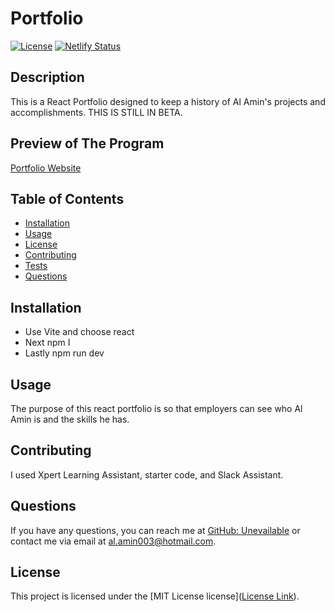 # Portfolio
[![License](https://img.shields.io/badge/license-MIT%20License-brightgreen)](https://opensource.org/licenses/MIT)
[![Netlify Status](https://api.netlify.com/api/v1/badges/b5c0115e-2e56-4def-88fb-ba40cfdc41f8/deploy-status)](https://app.netlify.com/sites/alamin03-portfolio/deploys)


## Description
This is a React Portfolio designed to keep a history of Al Amin's projects and accomplishments. THIS IS STILL IN BETA.

## Preview of The Program
[Portfolio Website](https://main--alamin03-portfolio.netlify.app)

## Table of Contents
- [Installation](#installation)
- [Usage](#usage)
- [License](#license)
- [Contributing](#contributing)
- [Tests](#tests)
- [Questions](#questions)

## Installation
* Use Vite and choose react
* Next npm I
* Lastly npm run dev

## Usage
The purpose of this react portfolio is so that employers can see who Al Amin is and the skills he has. 

## Contributing
I used Xpert Learning Assistant, starter code, and Slack Assistant. 

## Questions
If you have any questions, you can reach me at [GitHub: Unevailable](https://github.com/Unevailable) or contact me via email at al.amin003@hotmail.com.

## License
This project is licensed under the [MIT License license]([License Link](https://opensource.org/licenses/mit)).
